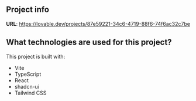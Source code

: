 
## Project info

**URL**: https://lovable.dev/projects/87e59221-34c6-4719-88f6-74f6ac32c7be


## What technologies are used for this project?

This project is built with:

- Vite
- TypeScript
- React
- shadcn-ui
- Tailwind CSS

